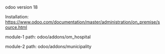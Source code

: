 odoo version 18

Installation: https://www.odoo.com/documentation/master/administration/on_premise/source.html

module-1 path: odoo/addons/om_hospital

module-2 path: odoo/addons/municipality
